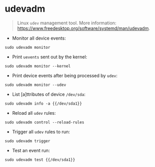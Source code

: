 # udevadm

> Linux `udev` management tool.
> More information: <https://www.freedesktop.org/software/systemd/man/udevadm>.

- Monitor all device events:

`sudo udevadm monitor`

- Print `uevents` sent out by the kernel:

`sudo udevadm monitor --kernel`

- Print device events after being processed by `udev`:

`sudo udevadm monitor --udev`

- List [a]ttributes of device `/dev/sda`:

`sudo udevadm info -a {{/dev/sda1}}`

- Reload all `udev` rules:

`sudo udevadm control --reload-rules`

- Trigger all `udev` rules to run:

`sudo udevadm trigger`

- Test an event run:

`sudo udevadm test {{/dev/sda1}}`
